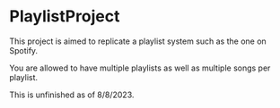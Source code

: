 # PlaylistProject
This project is aimed to replicate a playlist system such as the one on Spotify.

You are allowed to have multiple playlists as well as multiple songs per playlist.

This is unfinished as of 8/8/2023.
